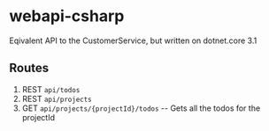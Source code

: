 # webapi-csharp
Eqivalent API to the CustomerService, but written on dotnet.core 3.1

## Routes

1. REST `api/todos`
2. REST `api/projects`
3. GET  `api/projects/{projectId}/todos` -- Gets all the todos for the projectId
